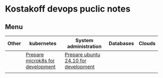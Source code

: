# Kostakoff devops puclic notes

## Menu
|Other|kubernetes|System administration|Databases|Clouds|
| --- | --- | --- |---| --- |
||[Prepare microk8s for development](/docks/ubuntu24-microk8s.md)|[Prepare ubuntu 24.10 for development](/docks/ubuntu24-for-work.md)|||
||||||

